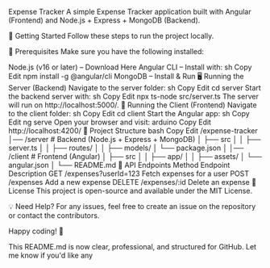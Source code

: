 Expense Tracker
A simple Expense Tracker application built with Angular (Frontend) and Node.js + Express + MongoDB (Backend).

🚀 Getting Started
Follow these steps to run the project locally.

📌 Prerequisites
Make sure you have the following installed:

Node.js (v16 or later) – Download Here
Angular CLI – Install with:
sh
Copy
Edit
npm install -g @angular/cli
MongoDB – Install & Run
🖥️ Running the Server (Backend)
Navigate to the server folder:
sh
Copy
Edit
cd server
Start the backend server with:
sh
Copy
Edit
npx ts-node src/server.ts
The server will run on http://localhost:5000/.
🎨 Running the Client (Frontend)
Navigate to the client folder:
sh
Copy
Edit
cd client
Start the Angular app:
sh
Copy
Edit
ng serve
Open your browser and visit:
arduino
Copy
Edit
http://localhost:4200/
📂 Project Structure
bash
Copy
Edit
/expense-tracker
│── /server       # Backend (Node.js + Express + MongoDB)
│   ├── src
│   │   ├── server.ts
│   │   ├── routes/
│   │   ├── models/
│   └── package.json
│
│── /client       # Frontend (Angular)
│   ├── src
│   │   ├── app/
│   │   ├── assets/
│   └── angular.json
│
└── README.md
📌 API Endpoints
Method	Endpoint	Description
GET	/expenses?userId=123	Fetch expenses for a user
POST	/expenses	Add a new expense
DELETE	/expenses/:id	Delete an expense
📜 License
This project is open-source and available under the MIT License.

💡 Need Help?
For any issues, feel free to create an issue on the repository or contact the contributors.

Happy coding! 🚀

This README.md is now clear, professional, and structured for GitHub. Let me know if you'd like any
